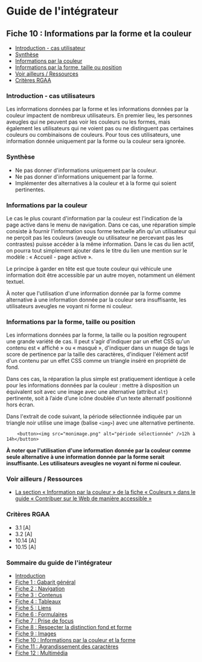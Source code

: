 # Guide de l'intégrateur

## Fiche 10&nbsp;: Informations par la forme et la couleur

- [Introduction - cas utilisateur][1]
- [Synthèse][4]
- [Informations par la couleur][2]
- [Informations par la forme, taille ou position][3]
- [Voir ailleurs / Ressources][5]
- [Critères RGAA][6]

### <a name="introduction"></a>Introduction - cas utilisateurs

Les informations données par la forme et les informations données par la couleur impactent de nombreux utilisateurs. En premier lieu, les personnes aveugles qui ne peuvent pas voir les couleurs ou les formes, mais également les utilisateurs qui ne voient pas ou ne distinguent pas certaines couleurs ou combinaisons de couleurs. Pour tous ces utilisateurs, une information donnée uniquement par la forme ou la couleur sera ignorée.

### <a name="resume"></a>Synthèse

- Ne pas donner d'informations uniquement par la couleur.
- Ne pas donner d'informations uniquement par la forme.
- Implémenter des alternatives à la couleur et à la forme qui soient pertinentes.

### <a name="informationcouleur"></a>Informations par la couleur

Le cas le plus courant d'information par la couleur est l'indication de la page active dans le menu de navigation. Dans ce cas, une réparation simple consiste à fournir l'information sous forme textuelle afin qu'un utilisateur qui ne perçoit pas les couleurs (aveugle ou utilisateur ne percevant pas les contrastes) puisse accéder à la même information. Dans le cas du lien actif, on pourra tout simplement ajouter dans le titre du lien une mention sur le modèle&nbsp;: «&nbsp;Accueil&nbsp;-&nbsp;page active&nbsp;».

Le principe à garder en tête est que toute couleur qui véhicule une information doit être accessible par un autre moyen, notamment un élément textuel.

À noter que l'utilisation d'une information donnée par la forme comme alternative à une information donnée par la couleur sera insuffisante, les utilisateurs aveugles ne voyant ni forme ni couleur.

### <a name="informationforme"></a>Informations par la forme, taille ou position

Les informations données par la forme, la taille ou la position regroupent une grande variété de cas. Il peut s'agir d'indiquer par un effet CSS qu'un contenu est «&nbsp;affiché&nbsp;» ou «&nbsp;masqué&nbsp;», d'indiquer dans un nuage de tags le score de pertinence par la taille des caractères, d'indiquer l'élément actif d'un contenu par un effet CSS comme un triangle inséré en propriété de fond.

Dans ces cas, la réparation la plus simple est pratiquement identique à celle pour les informations données par la couleur&nbsp;: mettre à disposition un équivalent soit avec une image avec une alternative (attribut `alt`) pertinente, soit à l’aide d’une icône doublée d'un texte alternatif positionné hors écran.

Dans l'extrait de code suivant, la période sélectionnée indiquée par un triangle noir utilise une image (balise `<img>`) avec une alternative pertinente.

````
	<button><img src="monimage.png" alt="période sélectionnée" />12h à 14h</button>
````

**À noter que l'utilisation d'une information donnée par la couleur comme seule alternative à une information donnée par la forme serait insuffisante. Les utilisateurs aveugles ne voyant ni forme ni couleur.**

### <a name="ailleurs"></a>Voir ailleurs / Ressources

- [La section «&nbsp;Information par la couleur&nbsp;» de la fiche «&nbsp;Couleurs&nbsp;» dans le guide «&nbsp;Contribuer sur le Web de manière accessible&nbsp;»][7]

### <a name="criteres"></a>Critères RGAA

- 3.1 [A]
- 3.2 [A]
- 10.14 [A]
- 10.15 [A]

### Sommaire du guide de l'intégrateur

* [Introduction][8]
* [Fiche 1&nbsp;: Gabarit général][9]
* [Fiche 2&nbsp;: Navigation][10]
* [Fiche 3&nbsp;: Contenus][11]
* [Fiche 4&nbsp;: Tableaux][12]
* [Fiche 5&nbsp;: Liens][13]
* [Fiche 6&nbsp;: Formulaires][14]
* [Fiche 7&nbsp;: Prise de focus][15] 
* [Fiche 8&nbsp;: Respecter la distinction fond et forme][16]
* [Fiche 9&nbsp;: Images][17]
* [Fiche 10&nbsp;: Informations par la couleur et la forme][18] 
* [Fiche 11&nbsp;: Agrandissement des caractères][19]
* [Fiche 12&nbsp;: Multimédia][20]

[1]:	#introduction
[2]:	#informationcouleur
[3]:	#informationforme
[4]:	#resume
[5]:	#ailleurs
[6]:	#criteres
[7]:	http://disic.github.io/guide-contribuer_accessible/couleurs.html
[8]:	0-intro.md
[9]:	1-gabarit-general.md
[10]:	2-navigation.md
[11]:	3-contenus.md
[12]:	4-tableaux.md
[13]:	5-liens.md
[14]:	6-formulaires.md
[15]:	7-focus.md
[16]:	8-distinction-fond-forme.md
[17]:	9-images.md
[18]:	10-infos-forme-couleur.md
[19]:	11-agrandissement-des-caracteres.md
[20]:	12-multimedia.md
